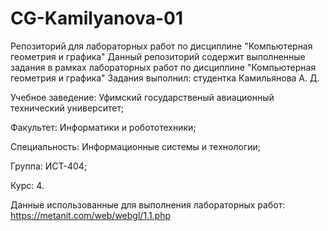 # CG-Kamilyanova-01
Репозиторий для лабораторных работ по дисциплине "Компьютерная геометрия и графика" 
Данный репозиторий содержит выполненные задания в рамках лабораторных работ по дисциплине "Компьютерная геометрия и графика"
Задания выполнил: студентка Камильянова А. Д.

Учебное заведение: Уфимский государственый авиационный технический университет;

Факультет: Информатики и робототехники;

Специальность: Информационные системы и технологии;

Группа: ИСТ-404;

Курс: 4.

Данные использованные для выполнения лабораторных работ: https://metanit.com/web/webgl/1.1.php
